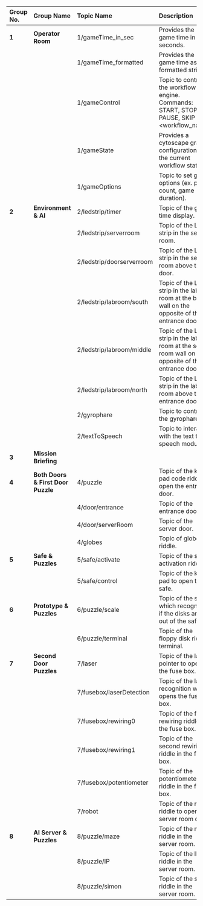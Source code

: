 | Group No. | Group Name                         | Topic Name                | Description                                                                                          |
| :-------- | :--------------------------------- | :------------------------ | :--------------------------------------------------------------------------------------------------- |
| **1**     | **Operator Room**                  | 1/gameTime_in_sec         | Provides the game time in seconds.                                                                   |
|           |                                    | 1/gameTime_formatted      | Provides the game time as a formatted string.                                                        |
|           |                                    | 1/gameControl             | Topic to control the workflow engine. Commands: START, STOP, PAUSE, SKIP \<workflow_name>            |
|           |                                    | 1/gameState               | Provides a cytoscape graph configuration with the current workflow states.                           |
|           |                                    | 1/gameOptions             | Topic to set game options (ex. player count, game duration).                                         |
| **2**     | **Environment & AI**               | 2/ledstrip/timer          | Topic of the game time display.                                                                      |
|           |                                    | 2/ledstrip/serverroom     | Topic of the LED strip in the server room.                                                           |
|           |                                    | 2/ledstrip/doorserverroom | Topic of the LED strip in the server room above the door.                                            |
|           |                                    | 2/ledstrip/labroom/south  | Topic of the LED strip in the lab room at the back wall on the opposite of the entrance door.        |
|           |                                    | 2/ledstrip/labroom/middle | Topic of the LED strip in the lab room at the server room wall on the opposite of the entrance door. |
|           |                                    | 2/ledstrip/labroom/north  | Topic of the LED strip in the lab room above the entrance door.                                      |
|           |                                    | 2/gyrophare               | Topic to control the gyrophare.                                                                      |
|           |                                    | 2/textToSpeech            | Topic to interact with the text to speech module.                                                    |
| **3**     | **Mission Briefing**               |                           |                                                                                                      |
| **4**     | **Both Doors & First Door Puzzle** | 4/puzzle                  | Topic of the key pad code riddle to open the entrance door.                                          |
|           |                                    | 4/door/entrance           | Topic of the entrance door.                                                                          |
|           |                                    | 4/door/serverRoom         | Topic of the server door.                                                                            |
|           |                                    | 4/globes                  | Topic of globes riddle.                                                                              |
| **5**     | **Safe & Puzzles**                 | 5/safe/activate           | Topic of the safe activation riddle.                                                                 |
|           |                                    | 5/safe/control            | Topic of the key pad to open the safe.                                                               |
| **6**     | **Prototype & Puzzles**            | 6/puzzle/scale            | Topic of the scale which recognizes if the disks are put out of the safe.                            |
|           |                                    | 6/puzzle/terminal         | Topic of the floppy disk riddle terminal.                                                            |
| **7**     | **Second Door Puzzles**            | 7/laser                   | Topic of the laser pointer to open the fuse box.                                                     |
|           |                                    | 7/fusebox/laserDetection  | Topic of the laser recognition which opens the fuse box.                                             |
|           |                                    | 7/fusebox/rewiring0       | Topic of the first rewiring riddle in the fuse box.                                                  |
|           |                                    | 7/fusebox/rewiring1       | Topic of the second rewiring riddle in the fuse box.                                                 |
|           |                                    | 7/fusebox/potentiometer   | Topic of the potentiometer riddle in the fuse box.                                                   |
|           |                                    | 7/robot                   | Topic of the robot riddle to open the server room door.                                              |
| **8**     | **AI Server & Puzzles**            | 8/puzzle/maze             | Topic of the maze riddle in the server room.                                                         |
|           |                                    | 8/puzzle/IP               | Topic of the IP riddle in the server room.                                                           |
|           |                                    | 8/puzzle/simon            | Topic of the simon riddle in the server room.                                                        |